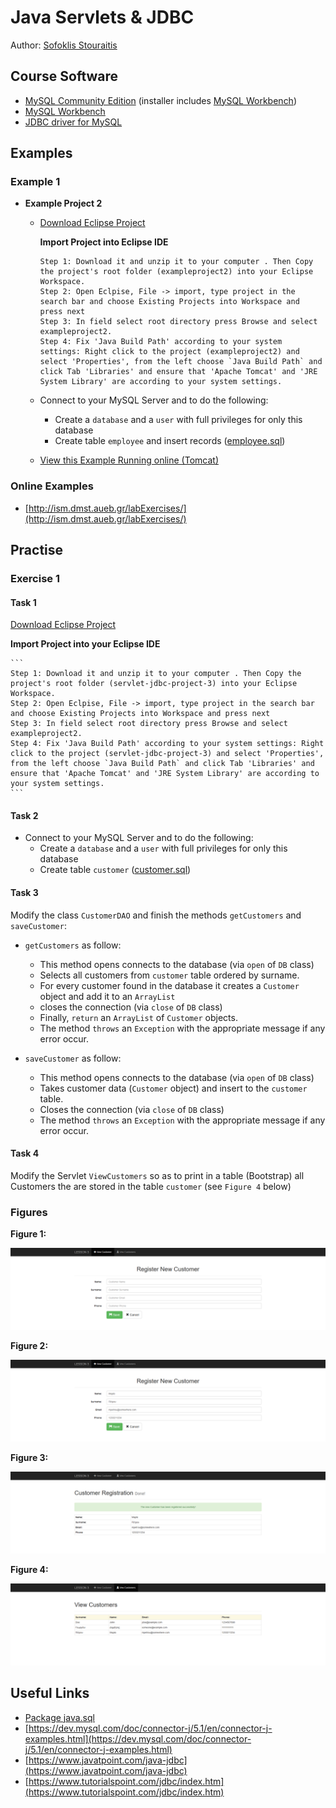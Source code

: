 # Java Servlets & JDBC

Author: [Sofoklis Stouraitis](mailto:sofos@aueb.gr)



## Course Software

* [MySQL Community Edition](https://dev.mysql.com/downloads/installer/) (installer includes [MySQL Workbench](https://dev.mysql.com/downloads/workbench/))
* [MySQL Workbench](https://dev.mysql.com/downloads/workbench/)
* [JDBC driver for MySQL](https://dev.mysql.com/downloads/connector/j/)


## Examples

### Example 1

* **Example Project 2**
  * [Download Eclipse Project](examples/exampleproject2.zip)

    **Import Project into Eclipse IDE**
    ```
    Step 1: Download it and unzip it to your computer . Then Copy the project's root folder (exampleproject2) into your Eclipse Workspace.
    Step 2: Open Eclpise, File -> import, type project in the search bar and choose Existing Projects into Workspace and press next
    Step 3: In field select root directory press Browse and select exampleproject2.
    Step 4: Fix 'Java Build Path' according to your system settings: Right click to the project (exampleproject2) and select 'Properties', from the left choose `Java Build Path` and click Tab 'Libraries' and ensure that 'Apache Tomcat' and 'JRE System Library' are according to your system settings.
    ```

  * Connect to your MySQL Server and to do the following:
    * Create a `database` and a `user` with full privileges for only this database
    * Create table `employee` and insert records ([employee.sql](examples/employee.sql))
  * [View this Example Running online (Tomcat)](http://orfeas.dmst.aueb.gr/exampleproject2/search)

### Online Examples

* [http://ism.dmst.aueb.gr/labExercises/](http://ism.dmst.aueb.gr/labExercises/)


## Practise

### Exercise 1

#### Task 1

[Download Eclipse Project](exercises/servlet-jdbc-project-3.zip)


 **Import Project into your Eclipse IDE**

    ```
    Step 1: Download it and unzip it to your computer . Then Copy the project's root folder (servlet-jdbc-project-3) into your Eclipse Workspace.
    Step 2: Open Eclpise, File -> import, type project in the search bar and choose Existing Projects into Workspace and press next
    Step 3: In field select root directory press Browse and select exampleproject2.
    Step 4: Fix 'Java Build Path' according to your system settings: Right click to the project (servlet-jdbc-project-3) and select 'Properties', from the left choose `Java Build Path` and click Tab 'Libraries' and ensure that 'Apache Tomcat' and 'JRE System Library' are according to your system settings.
    ```


#### Task 2

* Connect to your MySQL Server and to do the following:
    * Create a `database` and a `user` with full privileges for only this database
    * Create table `customer` ([customer.sql](exercises/customer.sql))


#### Task 3

Modify the class `CustomerDAO` and finish the methods `getCustomers` and `saveCustomer`:

* `getCustomers` as follow:

  * This method opens connects to the database (via `open` of `DB` class)
  * Selects all customers from `customer` table ordered by surname.
  * For every customer found in the database it creates a `Customer` object and add it to an `ArrayList`
  * closes the connection (via `close` of `DB` class)
  * Finally, `return` an `ArrayList` of `Customer` objects.
  * The method `throws` an `Exception` with the appropriate message if any error occur.

* `saveCustomer` as follow:

  * This method opens connects to the database (via `open` of `DB` class)
  * Takes customer data (`Customer` object) and insert to the `customer` table.
  * Closes the connection (via `close` of `DB` class)
  * The method `throws` an `Exception` with the appropriate message if any error occur.


#### Task 4

Modify the Servlet `ViewCustomers` so as to print in a table (Bootstrap) all Customers the are stored in the table `customer` (see `Figure 4` below)

### Figures

**Figure 1:**

![Customer form - Empty](images/customerform1.png)


**Figure 2:**

![Customer form - data](images/customerform2.png)


**Figure 3:**

![Customer form - save data](images/customerform3.png)


**Figure 4:**

![ViewCustomers - print customers](images/customerform4.png)


## Useful Links

* [Package java.sql](https://docs.oracle.com/javase/8/docs/api/index.html?java/sql/package-summary.html)
* [https://dev.mysql.com/doc/connector-j/5.1/en/connector-j-examples.html](https://dev.mysql.com/doc/connector-j/5.1/en/connector-j-examples.html)
* [https://www.javatpoint.com/java-jdbc](https://www.javatpoint.com/java-jdbc)
* [https://www.tutorialspoint.com/jdbc/index.htm](https://www.tutorialspoint.com/jdbc/index.htm)
